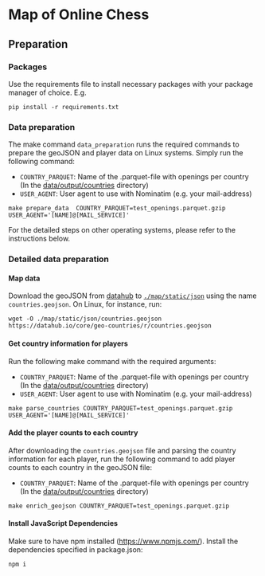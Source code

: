 # Map of Online Chess
## Preparation
### Packages
Use the requirements file to install necessary packages with your package manager of choice. E.g.
```
pip install -r requirements.txt
```

### Data preparation
The make command `data_preparation` runs the required commands to prepare the geoJSON and player data on Linux systems.
Simply run the following command:
- `COUNTRY_PARQUET`: Name of the .parquet-file with openings per country (In the [data/output/countries](data/output/countries) directory)
- `USER_AGENT`: User agent to use with Nominatim (e.g. your mail-address)

```
make prepare_data  COUNTRY_PARQUET=test_openings.parquet.gzip USER_AGENT='[NAME]@[MAIL_SERVICE]'
```

For the detailed steps on other operating systems, please refer to the instructions below.


### Detailed data preparation
#### Map data
Download the geoJSON from [datahub](https://datahub.io/core/geo-countries) to [`./map/static/json`](map/static/json) using the name `countries.geojson`.
On Linux, for instance, run:
```
wget -O ./map/static/json/countries.geojson https://datahub.io/core/geo-countries/r/countries.geojson
```

#### Get country information for players
Run the following make command with the required arguments:
- `COUNTRY_PARQUET`: Name of the .parquet-file with openings per country (In the [data/output/countries](data/output/countries) directory)
- `USER_AGENT`: User agent to use with Nominatim (e.g. your mail-address)

```
make parse_countries COUNTRY_PARQUET=test_openings.parquet.gzip USER_AGENT='[NAME]@[MAIL_SERVICE]'
```

#### Add the player counts to each country
After downloading the `countries.geojson` file and parsing the country information for each player, run the following command to add player counts to each country in the geoJSON file:
- `COUNTRY_PARQUET`: Name of the .parquet-file with openings per country (In the [data/output/countries](data/output/countries) directory)
```
make enrich_geojson COUNTRY_PARQUET=test_openings.parquet.gzip
```

#### Install JavaScript Dependencies
Make sure to have npm installed (https://www.npmjs.com/). Install the dependencies specified in package.json:
```
npm i
```